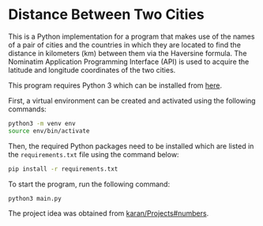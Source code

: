 # Distance Between Two Cities
This is a Python implementation for a program that makes use of the names of a pair of cities and the countries in which they are located to find the distance in kilometers (km) between them via the Haversine formula. The Nominatim Application Programming Interface (API) is used to acquire the latitude and longitude coordinates of the two cities.

This program requires Python 3 which can be installed from [here](https://www.python.org/downloads/).

First, a virtual environment can be created and activated using the following commands:

```bash
python3 -m venv env
source env/bin/activate
```

Then, the required Python packages need to be installed which are listed in the `requirements.txt` file using the command below:
```bash
pip install -r requirements.txt
```

To start the program, run the following command:
```bash
python3 main.py
```
The project idea was obtained from [karan/Projects#numbers](https://github.com/karan/Projects#numbers).
